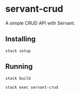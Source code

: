 # servant-crud

A simple CRUD API with Servant.

## Installing

`stack setup`

## Running

`stack build`

`stack exec servant-crud`